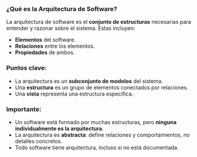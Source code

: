 ### ¿Qué es la Arquitectura de Software?  
La arquitectura de software es el **conjunto de estructuras** necesarias para entender y razonar sobre el sistema. Estas incluyen:  
- **Elementos** del software.  
- **Relaciones** entre los elementos.  
- **Propiedades** de ambos.

### Puntos clave:  
- La arquitectura es un **subconjunto de modelos** del sistema.  
- Una **estructura** es un grupo de elementos conectados por relaciones.  
- Una **vista** representa una estructura específica.  

### Importante:  
- Un software está formado por muchas estructuras, pero **ninguna individualmente es la arquitectura**.  
- La arquitectura es **abstracta**: define relaciones y comportamientos, no detalles concretos.  
- Todo software tiene arquitectura, incluso si no está documentada.
